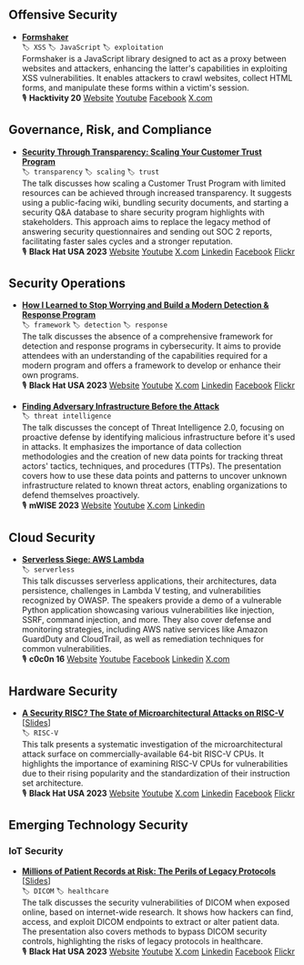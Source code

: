 ## Offensive Security
- [**Formshaker**](https://www.youtube.com/watch?v=wqv6Gh8v1_Y)    
`🏷️ XSS`  `🏷️ JavaScript`  `🏷️ exploitation`  
Formshaker is a JavaScript library designed to act as a proxy between websites and attackers, enhancing the latter's capabilities in exploiting XSS vulnerabilities. It enables attackers to crawl websites, collect HTML forms, and manipulate these forms within a victim's session.  
🎙️  **Hacktivity 20** [Website](https://hacktivity.com/) [Youtube](https://www.youtube.com/playlist?list=PLbrZ_OVEaffIhjsJQglO0jiQT_01Oum9W) [Facebook](https://www.facebook.com/hacktivity)  [X.com](https://x.com/hacktivityconf)    

## Governance, Risk, and Compliance
- [**Security Through Transparency: Scaling Your Customer Trust Program**](https://www.youtube.com/watch?v=AKB60fBiEHg)    
`🏷️ transparency`  `🏷️ scaling`  `🏷️ trust`  
The talk discusses how scaling a Customer Trust Program with limited resources can be achieved through increased transparency. It suggests using a public-facing wiki, bundling security documents, and starting a security Q&A database to share security program highlights with stakeholders. This approach aims to replace the legacy method of answering security questionnaires and sending out SOC 2 reports, facilitating faster sales cycles and a stronger reputation.  
🎙️  **Black Hat USA 2023** [Website](https://www.blackhat.com) [Youtube](https://www.youtube.com/playlist?list=PLH15HpR5qRsWalnnt-9eYELxbEcYBPB6I) [X.com](https://x.com/BlackHatEvents)  [Linkedin](https://www.linkedin.com/in/black-hat-official-4b222772)  [Facebook](https://facebook.com/Black-Hat-Events-107691635153)  [Flickr](https://flickr.com/photos/blackhatevents)    

## Security Operations
- [**How I Learned to Stop Worrying and Build a Modern Detection & Response Program**](https://www.youtube.com/watch?v=7kp5sxuzcoE)    
`🏷️ framework`  `🏷️ detection`  `🏷️ response`  
The talk discusses the absence of a comprehensive framework for detection and response programs in cybersecurity. It aims to provide attendees with an understanding of the capabilities required for a modern program and offers a framework to develop or enhance their own programs.  
🎙️  **Black Hat USA 2023** [Website](https://www.blackhat.com) [Youtube](https://www.youtube.com/playlist?list=PLH15HpR5qRsWalnnt-9eYELxbEcYBPB6I) [X.com](https://x.com/BlackHatEvents)  [Linkedin](https://www.linkedin.com/in/black-hat-official-4b222772)  [Facebook](https://facebook.com/Black-Hat-Events-107691635153)  [Flickr](https://flickr.com/photos/blackhatevents)    

- [**Finding Adversary Infrastructure Before the Attack**](https://www.youtube.com/watch?v=OB2uHcI5OWk)    
`🏷️ threat intelligence`  
The talk discusses the concept of Threat Intelligence 2.0, focusing on proactive defense by identifying malicious infrastructure before it's used in attacks. It emphasizes the importance of data collection methodologies and the creation of new data points for tracking threat actors' tactics, techniques, and procedures (TTPs). The presentation covers how to use these data points and patterns to uncover unknown infrastructure related to known threat actors, enabling organizations to defend themselves proactively.  
🎙️  **mWISE 2023** [Website](https://mwise.mandiant.com) [Youtube](https://www.youtube.com/playlist?list=PLdkRFluYWTrLOrFPjb8ZdjqPGJNyacWPd) [X.com](https://x.com/mwiseconference)  [Linkedin](https://www.linkedin.com/showcase/mwise-conference)    

## Cloud Security
- [**Serverless Siege: AWS Lambda**](https://www.youtube.com/watch?v=s9gWqkPjVP8)    
`🏷️ serverless`  
This talk discusses serverless applications, their architectures, data persistence, challenges in Lambda V testing, and vulnerabilities recognized by OWASP. The speakers provide a demo of a vulnerable Python application showcasing various vulnerabilities like injection, SSRF, command injection, and more. They also cover defense and monitoring strategies, including AWS native services like Amazon GuardDuty and CloudTrail, as well as remediation techniques for common vulnerabilities.  
🎙️  **c0c0n 16** [Website](https://india.c0c0n.org/2023) [Youtube](https://www.youtube.com/channel/UCdrUwHUyIyxz-Xd5e920_yQ) [Facebook](https://www.facebook.com/pages/c0c0n/137968402889465)  [Linkedin](https://www.linkedin.com/company/c0c0nconference)  [X.com](https://x.com/_c0c0n_)    

## Hardware Security
- [**A Security RISC? The State of Microarchitectural Attacks on RISC-V**](https://www.youtube.com/watch?v=HCZ6DCu2ciE)  \[[Slides](https://i.blackhat.com/EU-23/Presentations/EU-23-Gerlach-A-Security-RISC-The-State-of-Microarchitectural-Attacks-on-RISC-V.pdf)\]    
`🏷️ RISC-V`  
This talk presents a systematic investigation of the microarchitectural attack surface on commercially-available 64-bit RISC-V CPUs. It highlights the importance of examining RISC-V CPUs for vulnerabilities due to their rising popularity and the standardization of their instruction set architecture.  
🎙️  **Black Hat USA 2023** [Website](https://www.blackhat.com) [Youtube](https://www.youtube.com/playlist?list=PLH15HpR5qRsWalnnt-9eYELxbEcYBPB6I) [X.com](https://x.com/BlackHatEvents)  [Linkedin](https://www.linkedin.com/in/black-hat-official-4b222772)  [Facebook](https://facebook.com/Black-Hat-Events-107691635153)  [Flickr](https://flickr.com/photos/blackhatevents)    

## Emerging Technology Security
### IoT Security
- [**Millions of Patient Records at Risk: The Perils of Legacy Protocols**](https://www.youtube.com/watch?v=CgJIxTP8ydQ)  \[[Slides](https://i.blackhat.com/EU-23/Presentations/EU-23-Yazdanmehr-Millions_of_Patient_Records_at_Risk.pdf)\]    
`🏷️ DICOM`  `🏷️ healthcare`  
The talk discusses the security vulnerabilities of DICOM when exposed online, based on internet-wide research. It shows how hackers can find, access, and exploit DICOM endpoints to extract or alter patient data. The presentation also covers methods to bypass DICOM security controls, highlighting the risks of legacy protocols in healthcare.  
🎙️  **Black Hat USA 2023** [Website](https://www.blackhat.com) [Youtube](https://www.youtube.com/playlist?list=PLH15HpR5qRsWalnnt-9eYELxbEcYBPB6I) [X.com](https://x.com/BlackHatEvents)  [Linkedin](https://www.linkedin.com/in/black-hat-official-4b222772)  [Facebook](https://facebook.com/Black-Hat-Events-107691635153)  [Flickr](https://flickr.com/photos/blackhatevents)    

